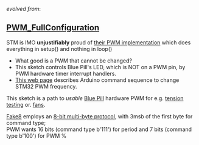 *evolved from*:  
## [PWM_FullConfiguration](https://github.com/stm32duino/STM32Examples/tree/main/examples/Peripherals/HardwareTimer/PWM_FullConfiguration)
STM is IMO **unjustifiably** proud of [their PWM implementation](https://github.com/stm32duino/STM32Examples/tree/main/examples/Peripherals/HardwareTimer/All-in-one_setPWM)
which does everything in setup() and nothing in loop()
- What good is a PWM that cannot be changed?
- This sketch controls Blue Pill's LED, which is NOT on a PWM pin, by PWM hardware timer interrupt handlers.
- [This web page](https://forum.arduino.cc/t/how-to-change-arduino-stm32-pwm-frequency-to-20khz-in-arduino-ide/675557) describes Arduino command sequence to change STM32 PWM frequency.   
 
This sketch is a path to *usable* [Blue Pill](https://blekenbleu.github.io/Arduino/) hardware PWM for e.g. [tension testing](https://github.com/blekenbleu/Direct-Drive-harness-tension-tester) or.
<a href="https://github.com/blekenbleu/Arduino-Blue-Pill/blob/main/SimHubPWMfans/">fans</a>.

[Fake8](https://github.com/blekenbleu/Fake8) employs an [8-bit multi-byte protocol](https://github.com/blekenbleu/Arduino-Blue-Pill/blob/main/8-bit.md), with 3msb of the first byte for command type;  
PWM wants 16 bits (command type b'111') for period and 7 bits (command type b'100') for PWM %
